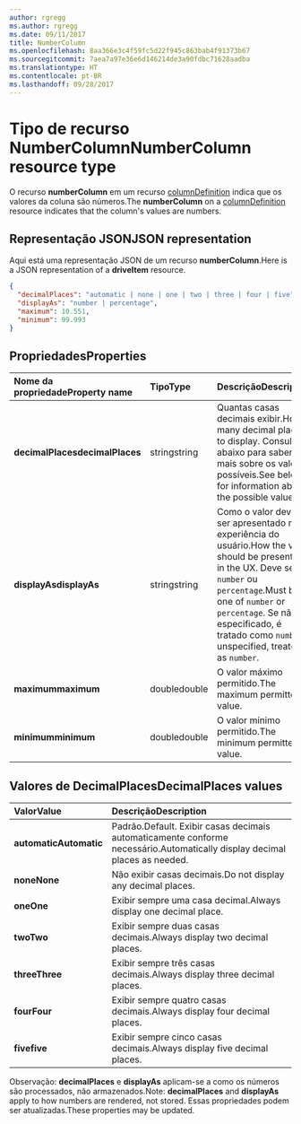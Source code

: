 ```yaml
---
author: rgregg
ms.author: rgregg
ms.date: 09/11/2017
title: NumberColumn
ms.openlocfilehash: 8aa366e3c4f59fc5d22f945c863bab4f91373b67
ms.sourcegitcommit: 7aea7a97e36e6d146214de3a90fdbc71628aadba
ms.translationtype: HT
ms.contentlocale: pt-BR
ms.lasthandoff: 09/28/2017
---
```

# <a name="numbercolumn-resource-type"></a><span data-ttu-id="3bed3-102">Tipo de recurso NumberColumn</span><span class="sxs-lookup"><span data-stu-id="3bed3-102">NumberColumn resource type</span></span>

<span data-ttu-id="3bed3-103">O recurso **numberColumn** em um recurso [columnDefinition](columnDefinition.md) indica que os valores da coluna são números.</span><span class="sxs-lookup"><span data-stu-id="3bed3-103">The **numberColumn** on a [columnDefinition](columnDefinition.md) resource indicates that the column's values are numbers.</span></span>

## <a name="json-representation"></a><span data-ttu-id="3bed3-104">Representação JSON</span><span class="sxs-lookup"><span data-stu-id="3bed3-104">JSON representation</span></span>

<span data-ttu-id="3bed3-105">Aqui está uma representação JSON de um recurso **numberColumn**.</span><span class="sxs-lookup"><span data-stu-id="3bed3-105">Here is a JSON representation of a **driveItem** resource.</span></span>
<!-- { "blockType": "resource", "@odata.type": "microsoft.graph.numberColumn" } -->

```json
{
  "decimalPlaces": "automatic | none | one | two | three | four | five",
  "displayAs": "number | percentage",
  "maximum": 10.551,
  "minimum": 99.993
}
```

## <a name="properties"></a><span data-ttu-id="3bed3-106">Propriedades</span><span class="sxs-lookup"><span data-stu-id="3bed3-106">Properties</span></span>

| <span data-ttu-id="3bed3-107">Nome da propriedade</span><span class="sxs-lookup"><span data-stu-id="3bed3-107">Property name</span></span>      | <span data-ttu-id="3bed3-108">Tipo</span><span class="sxs-lookup"><span data-stu-id="3bed3-108">Type</span></span>   | <span data-ttu-id="3bed3-109">Descrição</span><span class="sxs-lookup"><span data-stu-id="3bed3-109">Description</span></span>
|:-------------------|:-------|:-----------------------------------------------
| <span data-ttu-id="3bed3-110">**decimalPlaces**</span><span class="sxs-lookup"><span data-stu-id="3bed3-110">**decimalPlaces**</span></span>  | <span data-ttu-id="3bed3-111">string</span><span class="sxs-lookup"><span data-stu-id="3bed3-111">string</span></span> | <span data-ttu-id="3bed3-112">Quantas casas decimais exibir.</span><span class="sxs-lookup"><span data-stu-id="3bed3-112">How many decimal places to display.</span></span> <span data-ttu-id="3bed3-113">Consulte abaixo para saber mais sobre os valores possíveis.</span><span class="sxs-lookup"><span data-stu-id="3bed3-113">See below for information about the possible values.</span></span>
| <span data-ttu-id="3bed3-114">**displayAs**</span><span class="sxs-lookup"><span data-stu-id="3bed3-114">**displayAs**</span></span>      | <span data-ttu-id="3bed3-115">string</span><span class="sxs-lookup"><span data-stu-id="3bed3-115">string</span></span> | <span data-ttu-id="3bed3-116">Como o valor deve ser apresentado na experiência do usuário.</span><span class="sxs-lookup"><span data-stu-id="3bed3-116">How the value should be presented in the UX.</span></span> <span data-ttu-id="3bed3-117">Deve ser `number` ou `percentage`.</span><span class="sxs-lookup"><span data-stu-id="3bed3-117">Must be one of `number` or `percentage`.</span></span> <span data-ttu-id="3bed3-118">Se não for especificado, é tratado como `number`.</span><span class="sxs-lookup"><span data-stu-id="3bed3-118">If unspecified, treated as `number`.</span></span>
| <span data-ttu-id="3bed3-119">**maximum**</span><span class="sxs-lookup"><span data-stu-id="3bed3-119">**maximum**</span></span>        | <span data-ttu-id="3bed3-120">double</span><span class="sxs-lookup"><span data-stu-id="3bed3-120">double</span></span> | <span data-ttu-id="3bed3-121">O valor máximo permitido.</span><span class="sxs-lookup"><span data-stu-id="3bed3-121">The maximum permitted value.</span></span>
| <span data-ttu-id="3bed3-122">**minimum**</span><span class="sxs-lookup"><span data-stu-id="3bed3-122">**minimum**</span></span>        | <span data-ttu-id="3bed3-123">double</span><span class="sxs-lookup"><span data-stu-id="3bed3-123">double</span></span> | <span data-ttu-id="3bed3-124">O valor mínimo permitido.</span><span class="sxs-lookup"><span data-stu-id="3bed3-124">The minimum permitted value.</span></span>

## <a name="decimalplaces-values"></a><span data-ttu-id="3bed3-125">Valores de DecimalPlaces</span><span class="sxs-lookup"><span data-stu-id="3bed3-125">DecimalPlaces values</span></span>

| <span data-ttu-id="3bed3-126">Valor</span><span class="sxs-lookup"><span data-stu-id="3bed3-126">Value</span></span>          | <span data-ttu-id="3bed3-127">Descrição</span><span class="sxs-lookup"><span data-stu-id="3bed3-127">Description</span></span>
|:---------------|:--------------------------------------------------------------
| <span data-ttu-id="3bed3-128">**automatic**</span><span class="sxs-lookup"><span data-stu-id="3bed3-128">**Automatic**</span></span>  | <span data-ttu-id="3bed3-129">Padrão.</span><span class="sxs-lookup"><span data-stu-id="3bed3-129">Default.</span></span> <span data-ttu-id="3bed3-130">Exibir casas decimais automaticamente conforme necessário.</span><span class="sxs-lookup"><span data-stu-id="3bed3-130">Automatically display decimal places as needed.</span></span>
| <span data-ttu-id="3bed3-131">**none**</span><span class="sxs-lookup"><span data-stu-id="3bed3-131">**None**</span></span>       | <span data-ttu-id="3bed3-132">Não exibir casas decimais.</span><span class="sxs-lookup"><span data-stu-id="3bed3-132">Do not display any decimal places.</span></span>
| <span data-ttu-id="3bed3-133">**one**</span><span class="sxs-lookup"><span data-stu-id="3bed3-133">**One**</span></span>        | <span data-ttu-id="3bed3-134">Exibir sempre uma casa decimal.</span><span class="sxs-lookup"><span data-stu-id="3bed3-134">Always display one decimal place.</span></span>
| <span data-ttu-id="3bed3-135">**two**</span><span class="sxs-lookup"><span data-stu-id="3bed3-135">**Two**</span></span>        | <span data-ttu-id="3bed3-136">Exibir sempre duas casas decimais.</span><span class="sxs-lookup"><span data-stu-id="3bed3-136">Always display two decimal places.</span></span>
| <span data-ttu-id="3bed3-137">**three**</span><span class="sxs-lookup"><span data-stu-id="3bed3-137">**Three**</span></span>      | <span data-ttu-id="3bed3-138">Exibir sempre três casas decimais.</span><span class="sxs-lookup"><span data-stu-id="3bed3-138">Always display three decimal places.</span></span>
| <span data-ttu-id="3bed3-139">**four**</span><span class="sxs-lookup"><span data-stu-id="3bed3-139">**Four**</span></span>       | <span data-ttu-id="3bed3-140">Exibir sempre quatro casas decimais.</span><span class="sxs-lookup"><span data-stu-id="3bed3-140">Always display four decimal places.</span></span>
| <span data-ttu-id="3bed3-141">**five**</span><span class="sxs-lookup"><span data-stu-id="3bed3-141">**five**</span></span>       | <span data-ttu-id="3bed3-142">Exibir sempre cinco casas decimais.</span><span class="sxs-lookup"><span data-stu-id="3bed3-142">Always display five decimal places.</span></span>

<span data-ttu-id="3bed3-143">Observação: **decimalPlaces** e **displayAs** aplicam-se a como os números são processados, não armazenados.</span><span class="sxs-lookup"><span data-stu-id="3bed3-143">Note: **decimalPlaces** and **displayAs** apply to how numbers are rendered, not stored.</span></span>
<span data-ttu-id="3bed3-144">Essas propriedades podem ser atualizadas.</span><span class="sxs-lookup"><span data-stu-id="3bed3-144">These properties may be updated.</span></span>

<!-- {
  "type": "#page.annotation",
  "description": "",
  "keywords": "",
  "section": "documentation",
  "tocPath": "Resources/NumberColumn"
} -->
